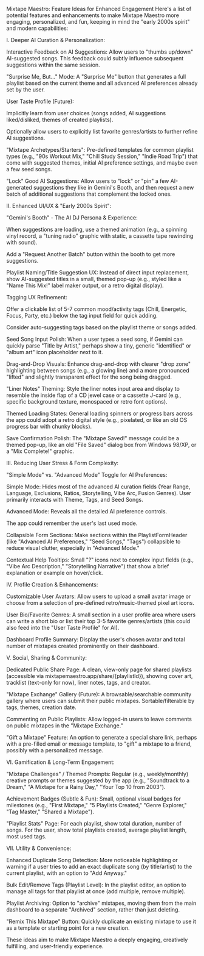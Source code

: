 Mixtape Maestro: Feature Ideas for Enhanced Engagement
Here's a list of potential features and enhancements to make Mixtape Maestro more engaging, personalized, and fun, keeping in mind the "early 2000s spirit" and modern capabilities:

I. Deeper AI Curation & Personalization:

Interactive Feedback on AI Suggestions: Allow users to "thumbs up/down" AI-suggested songs. This feedback could subtly influence subsequent suggestions within the same session.

"Surprise Me, But..." Mode: A "Surprise Me" button that generates a full playlist based on the current theme and all advanced AI preferences already set by the user.

User Taste Profile (Future):

Implicitly learn from user choices (songs added, AI suggestions liked/disliked, themes of created playlists).

Optionally allow users to explicitly list favorite genres/artists to further refine AI suggestions.

"Mixtape Archetypes/Starters": Pre-defined templates for common playlist types (e.g., "90s Workout Mix," "Chill Study Session," "Indie Road Trip") that come with suggested themes, initial AI preference settings, and maybe even a few seed songs.

"Lock" Good AI Suggestions: Allow users to "lock" or "pin" a few AI-generated suggestions they like in Gemini's Booth, and then request a new batch of additional suggestions that complement the locked ones.

II. Enhanced UI/UX & "Early 2000s Spirit":

"Gemini's Booth" - The AI DJ Persona & Experience:

When suggestions are loading, use a themed animation (e.g., a spinning vinyl record, a "tuning radio" graphic with static, a cassette tape rewinding with sound).

Add a "Request Another Batch" button within the booth to get more suggestions.

Playlist Naming/Title Suggestion UX: Instead of direct input replacement, show AI-suggested titles in a small, themed pop-up (e.g., styled like a "Name This Mix!" label maker output, or a retro digital display).

Tagging UX Refinement:

Offer a clickable list of 5-7 common mood/activity tags (Chill, Energetic, Focus, Party, etc.) below the tag input field for quick adding.

Consider auto-suggesting tags based on the playlist theme or songs added.

Seed Song Input Polish: When a user types a seed song, if Gemini can quickly parse "Title by Artist," perhaps show a tiny, generic "identified" or "album art" icon placeholder next to it.

Drag-and-Drop Visuals: Enhance drag-and-drop with clearer "drop zone" highlighting between songs (e.g., a glowing line) and a more pronounced "lifted" and slightly transparent effect for the song being dragged.

"Liner Notes" Theming: Style the liner notes input area and display to resemble the inside flap of a CD jewel case or a cassette J-card (e.g., specific background texture, monospaced or retro font options).

Themed Loading States: General loading spinners or progress bars across the app could adopt a retro digital style (e.g., pixelated, or like an old OS progress bar with chunky blocks).

Save Confirmation Polish: The "Mixtape Saved!" message could be a themed pop-up, like an old "File Saved" dialog box from Windows 98/XP, or a "Mix Complete!" graphic.

III. Reducing User Stress & Form Complexity:

"Simple Mode" vs. "Advanced Mode" Toggle for AI Preferences:

Simple Mode: Hides most of the advanced AI curation fields (Year Range, Language, Exclusions, Ratios, Storytelling, Vibe Arc, Fusion Genres). User primarily interacts with Theme, Tags, and Seed Songs.

Advanced Mode: Reveals all the detailed AI preference controls.

The app could remember the user's last used mode.

Collapsible Form Sections: Make sections within the PlaylistFormHeader (like "Advanced AI Preferences," "Seed Songs," "Tags") collapsible to reduce visual clutter, especially in "Advanced Mode."

Contextual Help Tooltips: Small "?" icons next to complex input fields (e.g., "Vibe Arc Description," "Storytelling Narrative") that show a brief explanation or example on hover/click.

IV. Profile Creation & Enhancements:

Customizable User Avatars: Allow users to upload a small avatar image or choose from a selection of pre-defined retro/music-themed pixel art icons.

User Bio/Favorite Genres: A small section in a user profile area where users can write a short bio or list their top 3-5 favorite genres/artists (this could also feed into the "User Taste Profile" for AI).

Dashboard Profile Summary: Display the user's chosen avatar and total number of mixtapes created prominently on their dashboard.

V. Social, Sharing & Community:

Dedicated Public Share Page: A clean, view-only page for shared playlists (accessible via mixtapemaestro.app/share/{playlistId}), showing cover art, tracklist (text-only for now), liner notes, tags, and creator.

"Mixtape Exchange" Gallery (Future): A browsable/searchable community gallery where users can submit their public mixtapes. Sortable/filterable by tags, themes, creation date.

Commenting on Public Playlists: Allow logged-in users to leave comments on public mixtapes in the "Mixtape Exchange."

"Gift a Mixtape" Feature: An option to generate a special share link, perhaps with a pre-filled email or message template, to "gift" a mixtape to a friend, possibly with a personalized message.

VI. Gamification & Long-Term Engagement:

"Mixtape Challenges" / Themed Prompts: Regular (e.g., weekly/monthly) creative prompts or themes suggested by the app (e.g., "Soundtrack to a Dream," "A Mixtape for a Rainy Day," "Your Top 10 from 2003").

Achievement Badges (Subtle & Fun): Small, optional visual badges for milestones (e.g., "First Mixtape," "5 Playlists Created," "Genre Explorer," "Tag Master," "Shared a Mixtape").

"Playlist Stats" Page: For each playlist, show total duration, number of songs. For the user, show total playlists created, average playlist length, most used tags.

VII. Utility & Convenience:

Enhanced Duplicate Song Detection: More noticeable highlighting or warning if a user tries to add an exact duplicate song (by title/artist) to the current playlist, with an option to "Add Anyway."

Bulk Edit/Remove Tags (Playlist Level): In the playlist editor, an option to manage all tags for that playlist at once (add multiple, remove multiple).

Playlist Archiving: Option to "archive" mixtapes, moving them from the main dashboard to a separate "Archived" section, rather than just deleting.

"Remix This Mixtape" Button: Quickly duplicate an existing mixtape to use it as a template or starting point for a new creation.

These ideas aim to make Mixtape Maestro a deeply engaging, creatively fulfilling, and user-friendly experience.

